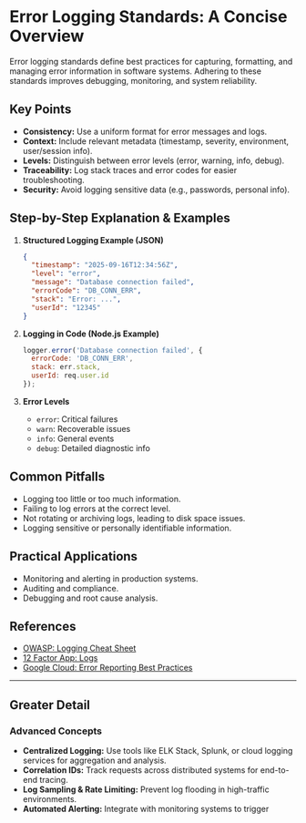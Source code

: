 # Error Logging Standards: A Concise Overview

Error logging standards define best practices for capturing, formatting, and managing error information in software systems. Adhering to these standards improves debugging, monitoring, and system reliability.

## Key Points

- **Consistency:** Use a uniform format for error messages and logs.
- **Context:** Include relevant metadata (timestamp, severity, environment, user/session info).
- **Levels:** Distinguish between error levels (error, warning, info, debug).
- **Traceability:** Log stack traces and error codes for easier troubleshooting.
- **Security:** Avoid logging sensitive data (e.g., passwords, personal info).

## Step-by-Step Explanation & Examples

1. **Structured Logging Example (JSON)**
   ```json
   {
     "timestamp": "2025-09-16T12:34:56Z",
     "level": "error",
     "message": "Database connection failed",
     "errorCode": "DB_CONN_ERR",
     "stack": "Error: ...",
     "userId": "12345"
   }
   ```

2. **Logging in Code (Node.js Example)**
   ```js
   logger.error('Database connection failed', {
     errorCode: 'DB_CONN_ERR',
     stack: err.stack,
     userId: req.user.id
   });
   ```

3. **Error Levels**
   - `error`: Critical failures
   - `warn`: Recoverable issues
   - `info`: General events
   - `debug`: Detailed diagnostic info

## Common Pitfalls

- Logging too little or too much information.
- Failing to log errors at the correct level.
- Not rotating or archiving logs, leading to disk space issues.
- Logging sensitive or personally identifiable information.

## Practical Applications

- Monitoring and alerting in production systems.
- Auditing and compliance.
- Debugging and root cause analysis.

## References

- [OWASP: Logging Cheat Sheet](https://cheatsheetseries.owasp.org/cheatsheets/Logging_Cheat_Sheet.html)
- [12 Factor App: Logs](https://12factor.net/logs)
- [Google Cloud: Error Reporting Best Practices](https://cloud.google.com/error-reporting/docs/best-practices)

---

## Greater Detail

### Advanced Concepts

- **Centralized Logging:** Use tools like ELK Stack, Splunk, or cloud logging services for aggregation and analysis.
- **Correlation IDs:** Track requests across distributed systems for end-to-end tracing.
- **Log Sampling & Rate Limiting:** Prevent log flooding in high-traffic environments.
- **Automated Alerting:** Integrate with monitoring systems to trigger